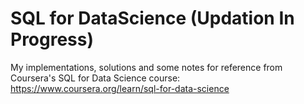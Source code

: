 # SQL for DataScience (Updation In Progress)

My implementations, solutions and some notes for reference from Coursera's SQL for Data Science course: https://www.coursera.org/learn/sql-for-data-science
